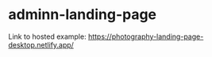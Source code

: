 # adminn-landing-page

Link to hosted example:
https://photography-landing-page-desktop.netlify.app/
